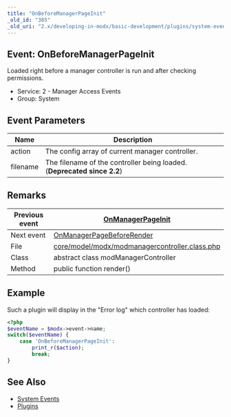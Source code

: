 ```yaml
---
title: "OnBeforeManagerPageInit"
_old_id: "385"
_old_uri: "2.x/developing-in-modx/basic-development/plugins/system-events/onbeforemanagerpageinit"
---
```


## Event: OnBeforeManagerPageInit

Loaded right before a manager controller is run and after checking permissions.

- Service: 2 - Manager Access Events
- Group: System

## Event Parameters

| Name     | Description                                                             |
| -------- | ----------------------------------------------------------------------- |
| action   | The config array of current manager controller.                         |
| filename | The filename of the controller being loaded. (**Deprecated since 2.2**) |

## Remarks

| Previous event | [OnManagerPageInit](extending-modx/plugins/system-events/onmanagerpageinit "OnManagerPageInit")                                                    |
| -------------- | -------------------------------------------------------------------------------------------------------------------------------------------------- |
| Next event     | [OnManagerPageBeforeRender](extending-modx/plugins/system-events/onmanagerpagebeforerender "OnManagerPageBeforeRender")                            |
| File           | [core/model/modx/modmanagercontroller.class.php](https://github.com/modxcms/revolution/blob/master/core/model/modx/modmanagercontroller.class.php) |
| Class          | abstract class modManagerController                                                                                                                |
| Method         | public function render()                                                                                                                           |

## Example

Such a plugin will display in the "Error log" which controller has loaded:

``` php
<?php
$eventName = $modx->event->name;
switch($eventName) {
    case 'OnBeforeManagerPageInit':
        print_r($action);
        break;
}
```

## See Also

- [System Events](extending-modx/plugins/system-events "System Events")
- [Plugins](extending-modx/plugins "Plugins")
